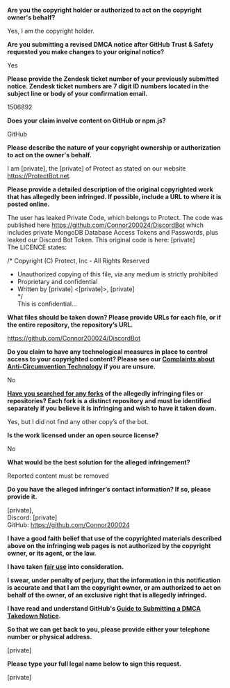 **Are you the copyright holder or authorized to act on the copyright owner's behalf?**

Yes, I am the copyright holder.

**Are you submitting a revised DMCA notice after GitHub Trust & Safety requested you make changes to your original notice?**

Yes

**Please provide the Zendesk ticket number of your previously submitted notice. Zendesk ticket numbers are 7 digit ID numbers located in the subject line or body of your confirmation email.**

1506892

**Does your claim involve content on GitHub or npm.js?**

GitHub

**Please describe the nature of your copyright ownership or authorization to act on the owner's behalf.**

I am [private], the [private] of Protect as stated on our website https://ProtectBot.net.

**Please provide a detailed description of the original copyrighted work that has allegedly been infringed. If possible, include a URL to where it is posted online.**

The user has leaked Private Code, which belongs to Protect. The code was published here https://github.com/Connor200024/DiscordBot which includes private MongoDB Database Access Tokens and Passwords, plus leaked our Discord Bot Token. This original code is here: [private]  
The LICENCE states:

/* Copyright (C) Protect, Inc - All Rights Reserved  
* Unauthorized copying of this file, via any medium is strictly prohibited  
* Proprietary and confidential  
* Written by [private] <[private]>, [private]  
*/  
This is confidential…  

**What files should be taken down? Please provide URLs for each file, or if the entire repository, the repository’s URL.**

https://github.com/Connor200024/DiscordBot

**Do you claim to have any technological measures in place to control access to your copyrighted content? Please see our <a href="https://docs.github.com/articles/guide-to-submitting-a-dmca-takedown-notice#complaints-about-anti-circumvention-technology">Complaints about Anti-Circumvention Technology</a> if you are unsure.**

No

**<a href="https://docs.github.com/articles/dmca-takedown-policy#b-what-about-forks-or-whats-a-fork">Have you searched for any forks</a> of the allegedly infringing files or repositories? Each fork is a distinct repository and must be identified separately if you believe it is infringing and wish to have it taken down.**

Yes, but I did not find any other copy’s of the bot.

**Is the work licensed under an open source license?**

No

**What would be the best solution for the alleged infringement?**

Reported content must be removed

**Do you have the alleged infringer’s contact information? If so, please provide it.**

[private],  
Discord: [private]  
GitHub: https://github.com/Connor200024

**I have a good faith belief that use of the copyrighted materials described above on the infringing web pages is not authorized by the copyright owner, or its agent, or the law.**

**I have taken <a href="https://www.lumendatabase.org/topics/22">fair use</a> into consideration.**

**I swear, under penalty of perjury, that the information in this notification is accurate and that I am the copyright owner, or am authorized to act on behalf of the owner, of an exclusive right that is allegedly infringed.**

**I have read and understand GitHub's <a href="https://docs.github.com/articles/guide-to-submitting-a-dmca-takedown-notice/">Guide to Submitting a DMCA Takedown Notice</a>.**

**So that we can get back to you, please provide either your telephone number or physical address.**

[private]

**Please type your full legal name below to sign this request.**

[private]
